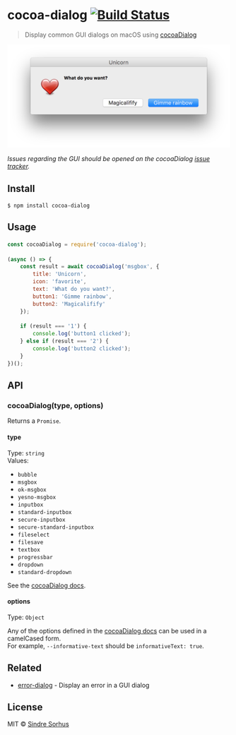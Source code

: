 # cocoa-dialog [![Build Status](https://travis-ci.org/sindresorhus/cocoa-dialog.svg?branch=master)](https://travis-ci.org/sindresorhus/cocoa-dialog)

> Display common GUI dialogs on macOS using [cocoaDialog](https://github.com/cocoadialog/cocoadialog)

<img src="screenshot.png" width="540">

*Issues regarding the GUI should be opened on the cocoaDialog [issue tracker](https://github.com/cocoadialog/cocoadialog/issues).*


## Install

```
$ npm install cocoa-dialog
```


## Usage

```js
const cocoaDialog = require('cocoa-dialog');

(async () => {
	const result = await cocoaDialog('msgbox', {
		title: 'Unicorn',
		icon: 'favorite',
		text: 'What do you want?',
		button1: 'Gimme rainbow',
		button2: 'Magicalifify'
	});

	if (result === '1') {
		console.log('button1 clicked');
	} else if (result === '2') {
		console.log('button2 clicked');
	}
})();
```


## API

### cocoaDialog(type, options)

Returns a `Promise`.

#### type

Type: `string`<br>
Values:

- `bubble`
- `msgbox`
- `ok-msgbox`
- `yesno-msgbox`
- `inputbox`
- `standard-inputbox`
- `secure-inputbox`
- `secure-standard-inputbox`
- `fileselect`
- `filesave`
- `textbox`
- `progressbar`
- `dropdown`
- `standard-dropdown`

See the [cocoaDialog docs](http://mstratman.github.io/cocoadialog/#documentation3.0).

#### options

Type: `Object`

Any of the options defined in the [cocoaDialog docs](http://mstratman.github.io/cocoadialog/#documentation3.0) can be used in a camelCased form.<br>
For example, `‑‑informative‑text` should be `informativeText: true`.


## Related

- [error-dialog](https://github.com/sindresorhus/error-dialog) - Display an error in a GUI dialog


## License

MIT © [Sindre Sorhus](https://sindresorhus.com)
